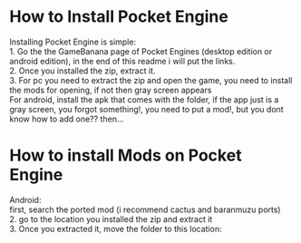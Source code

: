 # How to Install Pocket Engine
Installing Pocket Engine is simple:<br>1. Go the the GameBanana page of Pocket Engines (desktop edition or android edition), in the end of this readme i will put the links.<br>2. Once you installed the zip, extract it.<br>3. For pc you need to extract the zip and open the game, you need to install the mods for opening, if not then gray screen appears<br>For android, install the apk that comes with the folder, if the app just is a gray screen, you forgot something!, you need to put a mod!, but you dont know how to add one?? then...

# How to install Mods on Pocket Engine
Android:<br>first, search the ported mod (i recommend cactus and baranmuzu ports)<br>2. go to the location you installed the zip and extract it<br>3. Once you extracted it, move the folder to this location:

```/storage/emulated/0/Android/data/com.taa.PocketEngine/files
```
